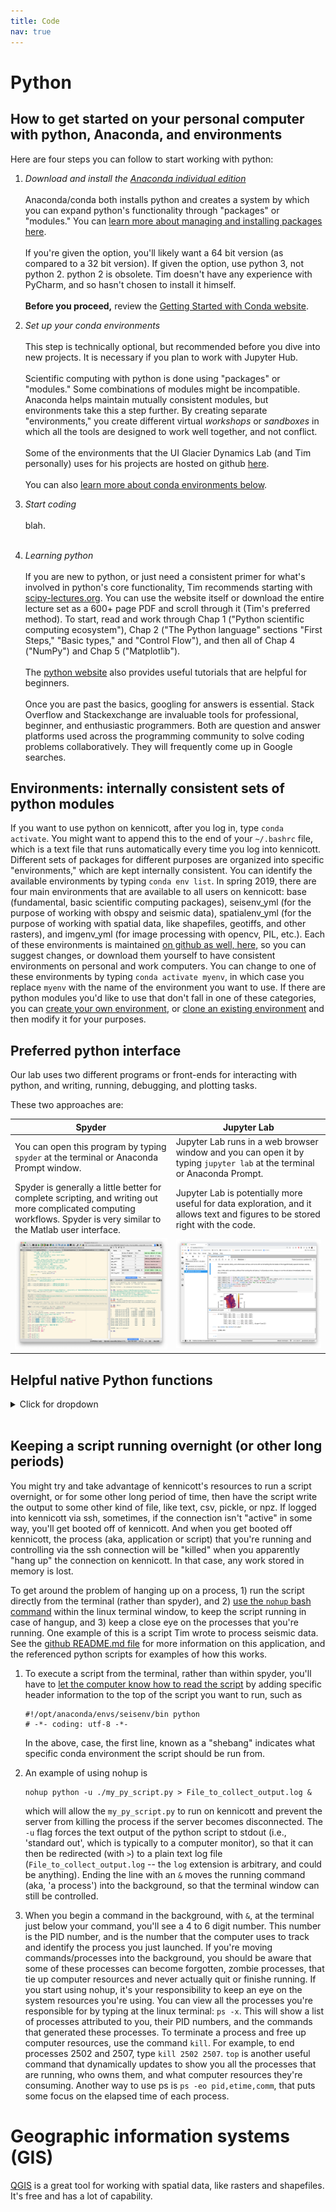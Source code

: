 ```yaml
---
title: Code
nav: true
---
```



# Python

## How to get started on your personal computer with python, Anaconda, and environments
Here are four steps you can follow to start working with python:
1. _Download and install the [Anaconda individual edition](https://docs.anaconda.com/anaconda/install/)_<br/><br/>
  Anaconda/conda both installs python and creates a system by which you can expand python's functionality through "packages" or "modules." You can [learn more about managing and installing packages here](https://docs.conda.io/projects/conda/en/latest/user-guide/tasks/manage-pkgs.html#).<br/><br/>
  If you're given the option, you'll likely want a 64 bit version (as compared to a 32 bit version). If given the option, use python 3, not python 2. python 2 is obsolete. Tim doesn't have any experience with PyCharm, and so hasn't chosen to install it himself.<br/><br/>
  **Before you proceed,** review the [Getting Started with Conda website](https://docs.conda.io/projects/conda/en/latest/user-guide/getting-started.html).<br/>
  

2. _Set up your conda environments_<br/><br/>
  This step is technically optional, but recommended before you dive into new projects.  It is necessary if you plan to work with Jupyter Hub.<br/><br/>
  Scientific computing with python is done using "packages" or "modules."  Some combinations of modules might be incompatible.  Anaconda helps maintain mutually consistent modules, but environments take this a step further.  By creating separate "environments," you create different virtual _workshops_ or _sandboxes_ in which all the tools are designed to work well together, and not conflict.<br/><br/>
  Some of the environments that the UI Glacier Dynamics Lab (and Tim personally) uses for his projects are hosted on github [here](https://github.com/tbartholomaus/conda_envs).<br/><br/>
  You can also [learn more about conda environments below](https://github.com/tbartholomaus/uiglaciology/blob/master/content/3-code.md#environments-internally-consistent-sets-of-python-modules).<br/>

3. _Start coding_<br/><br/>
  blah. <br/><br/>

4. _Learning python_<br/><br/>
  If you are new to python, or just need a consistent primer for what's involved in python's core functionality, Tim recommends starting with [scipy-lectures.org](https://scipy-lectures.org/).  You can use the website itself or download the entire lecture set as a 600+ page PDF and scroll through it (Tim's preferred method).  To start, read and work through Chap 1 ("Python scientific computing ecosystem"), Chap 2 ("The Python language" sections "First Steps," "Basic types," and "Control Flow"), and then all of Chap 4 ("NumPy") and Chap 5 ("Matplotlib"). <br/><br/>
  The [python website](https://wiki.python.org/moin/BeginnersGuide) also provides useful tutorials that are helpful for beginners. <br/><br/>
  Once you are past the basics, googling for answers is essential.  Stack Overflow and Stackexchange are invaluable tools for professional, beginner, and enthusiastic programmers. Both are question and answer platforms used across the programming community to solve coding problems collaboratively.	 They will frequently come up in Google searches.<br/>


## Environments: internally consistent sets of python modules
If you want to use python on kennicott, after you log in, type `conda activate`.  You might want to append this to the end of your `~/.bashrc` file, which is a text file that runs automatically every time you log into kennicott. Different sets of packages for different purposes are organized into specific "environments," which are kept internally consistent.  You can identify the available environments by typing `conda env list`.  In spring 2019, there are four main environments that are available to all users on kennicott: base (fundamental, basic scientific computing packages), seisenv_yml (for the purpose of working with obspy and seismic data), spatialenv_yml (for the purpose of working with spatial data, like shapefiles, geotiffs, and other rasters), and imgenv_yml (for image processing with opencv, PIL, etc.).  Each of these environments is maintained [on github as well, here,](https://github.com/tbartholomaus/conda_envs) so you can suggest changes, or download them yourself to have consistent environments on personal and work computers. You can change to one of these environments by typing `conda activate myenv`, in which case you replace `myenv` with the name of the environment you want to use. If there are python modules you'd like to use that don't fall in one of these categories, you can [create your own environment](https://docs.conda.io/projects/conda/en/latest/user-guide/tasks/manage-environments.html#creating-an-environment-with-commands), or [clone an existing environment](https://docs.conda.io/projects/conda/en/latest/user-guide/tasks/manage-environments.html#cloning-an-environment) and then modify it for your purposes.

## Preferred python interface
Our lab uses two different programs or front-ends for interacting with python, and writing, running, debugging, and plotting tasks.

These two approaches are:

|**Spyder**|**Jupyter Lab**|
|--|--|
| You can open this program by typing `spyder` at the terminal or Anaconda Prompt window. | Jupyter Lab runs in a web browser window and you can open it by typing `jupyter lab` at the terminal or Anaconda Prompt.|
| Spyder is generally a little better for complete scripting, and writing out more complicated computing workflows. Spyder is very similar to the Matlab user interface. | Jupyter Lab is potentially more useful for data exploration, and it allows text and figures to be stored right with the code.|
| ![Spyder screenshot](../images/spyder.png) | ![Jupyter screenshot](../images/jupyter.png) |






## Helpful native Python functions

<details>
<summary>Click for dropdown</summary>

1. Loop Functions: useful when using `for` loops
- `zip`

  zip function zips two lists of the same length together so that you can iterate through both at the same time.  This function is especially handy when plotting multiple subplots in one loop where you want to specify different axes labels, xticks, etc as you can zip these together and just iterate through once.
  
  Example:

  ```
  numbers = [1,2,3,4,5]
  letters = ['a','b','c','d','e']
  for number,letter in zip(numbers, letters):
    print(number, letter)
  ```
    
  Output:
   ```
   1 a
   2 b    
   3 c
   4 d
   5 e
   ```

- `enumerate`

  The enumerate function is superbly useful as it returns both the index number of elements in a list and the element values themselves in one line. 
  
  As an example:
  
  ```
  letters = ['a','b','c','d','e']
  for index, letter in enumerate(letters):
    print(index, letter)
   ```
    
   Output:
    ```
      0 a
      1 b
      2 c
      3 d
      4 e
    ```

 
  
2. Managing data types
- `list((data))`
- `np.array((data, dtype=int))`
- `np.array((data, dtype=np.float64))`


</details>
<br/>


## Keeping a script running overnight (or other long periods)
You might try and take advantage of kennicott's resources to run a script overnight, or for some other long period of time, then have the script write the output to some other kind of file, like text, csv, pickle, or npz.  If logged into kennicott via ssh, sometimes, if the connection isn't "active" in some way, you'll get booted off of kennicott.  And when you get booted off kennicott, the process (aka, application or script) that you're running and controlling via the ssh connection will be "killed" when you apparently "hang up" the connection on kennicott.  In that case, any work stored in memory is lost.

To get around the problem of hanging up on a process, 1) run the script directly from the terminal (rather than spyder), and 2) [use the `nohup` bash command](https://linux.101hacks.com/unix/nohup-command/) within the linux terminal window, to keep the script running in case of hangup, and 3) keep a close eye on the processes that you're running.  One example of this is a script Tim wrote to process seismic data.  See the [github README.md file](https://github.com/tbartholomaus/med_spec) for more information on this application, and the referenced python scripts for examples of how this works.  

1) To execute a script from the terminal, rather than within spyder, you'll have to [let the computer know how to read the script](https://stackoverflow.com/questions/27494758/how-do-i-make-a-python-script-executable) by adding specific header information to the top of the script you want to run, such as 
   ```
   #!/opt/anaconda/envs/seisenv/bin python
   # -*- coding: utf-8 -*-
   ```
   In the above, case, the first line, known as a "shebang" indicates what specific conda environment the script should be run from.

2) An example of using nohup is
   ```
   nohup python -u ./my_py_script.py > File_to_collect_output.log &  
   ```
   which will allow the `my_py_script.py` to run on kennicott and prevent the server from killing the process if the server becomes disconnected.  The `-u` flag forces the text output of the python script to stdout (i.e., 'standard out', which is typically to a computer monitor), so that it can then be redirected (with `>`) to a plain text log file (`File_to_collect_output.log` -- the `log` extension is arbitrary, and could be anything).  Ending the line with an `&` moves the running command (aka, 'a process') into the background, so that the terminal window can still be controlled.

3) When you begin a command in the background, with `&`, at the terminal just below your command, you'll see a 4 to 6 digit number.  This number is the PID number, and is the number that the computer uses to track and identify the process you just launched.  If you're moving commands/processes into the background, you should be aware that some of these processes can become forgotten, zombie processes, that tie up computer resources and never actually quit or finishe running.  If you start using nohup, it's your responsibility to keep an eye on the system resources you're using.  You can view all the processes you're responsible for by typing at the linux terminal: `ps -x`.  This will show a list of processes attributed to you, their PID numbers, and the commands that generated these processes.  To terminate a process and free up computer resources, use the command `kill`.  For example, to end processes 2502 and 2507, type `kill 2502 2507`.  `top` is another useful command that dynamically updates to show you all the processes that are running, who owns them, and what computer resources they're consuming.  Another way to use ps is `ps -eo pid,etime,comm`, that puts some focus on the elapsed time of each process.

# Geographic information systems (GIS)
[QGIS](https://www.qgis.org/en/site/) is a great tool for working with spatial data, like rasters and shapefiles.  It's free and has a lot of capability.

